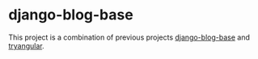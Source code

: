 # django-blog-base
This project is a combination of previous projects [django-blog-base](https://github.com/AlekseiAQ/django-blog-base) and [tryangular](https://github.com/AlekseiAQ/tryangular).

